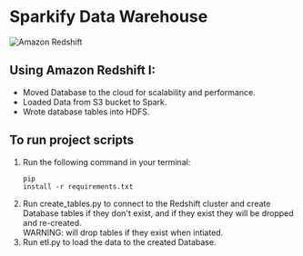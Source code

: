 # Sparkify Data Warehouse

![Amazon Redshift]('./Amazon-Redshift-Logo.jpeg')

## Using Amazon Redshift I:

- Moved Database to the cloud for scalability and performance.
- Loaded Data from S3 bucket to Spark.
- Wrote database tables into HDFS.

## To run project scripts

1. Run the following command in your terminal: <br> <pre><code>pip install -r requirements.txt</code></pre>
2. Run create_tables.py to connect to the Redshift cluster and create Database tables if they don't exist, and if they exist they will be dropped and re-created. <br> WARNING: will drop tables if they exist when intiated.
3. Run etl.py to load the data to the created Database.
